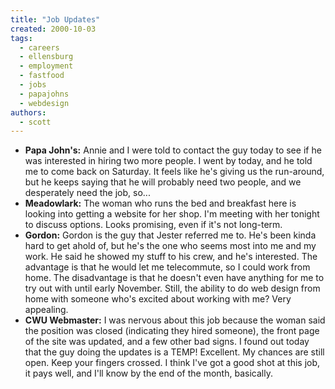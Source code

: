 ```yaml
---
title: "Job Updates"
created: 2000-10-03
tags: 
  - careers
  - ellensburg
  - employment
  - fastfood
  - jobs
  - papajohns
  - webdesign
authors: 
  - scott
---
```


- **Papa John's:** Annie and I were told to contact the guy today to see if he was interested in hiring two more people. I went by today, and he told me to come back on Saturday. It feels like he's giving us the run-around, but he keeps saying that he will probably need two people, and we desperately need the job, so...
- **Meadowlark:** The woman who runs the bed and breakfast here is looking into getting a website for her shop. I'm meeting with her tonight to discuss options. Looks promising, even if it's not long-term.
- **Gordon:** Gordon is the guy that Jester referred me to. He's been kinda hard to get ahold of, but he's the one who seems most into me and my work. He said he showed my stuff to his crew, and he's interested. The advantage is that he would let me telecommute, so I could work from home. The disadvantage is that he doesn't even have anything for me to try out with until early November. Still, the ability to do web design from home with someone who's excited about working with me? Very appealing.
- **CWU Webmaster:** I was nervous about this job because the woman said the position was closed (indicating they hired someone), the front page of the site was updated, and a few other bad signs. I found out today that the guy doing the updates is a TEMP! Excellent. My chances are still open. Keep your fingers crossed. I think I've got a good shot at this job, it pays well, and I'll know by the end of the month, basically.
